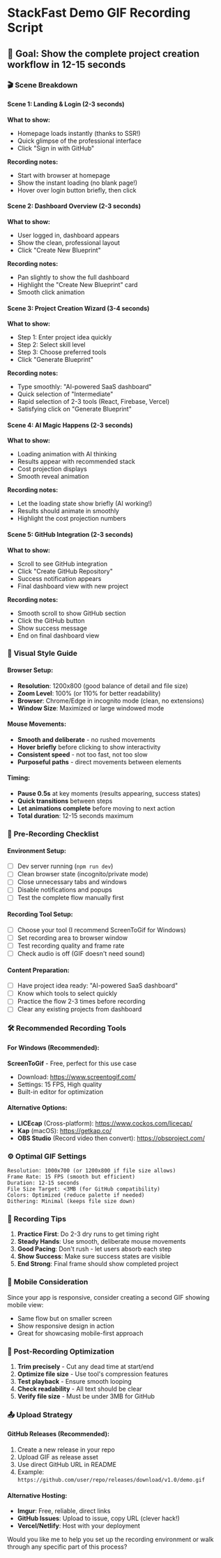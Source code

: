 # StackFast Demo GIF Recording Script

## 🎯 **Goal**: Show the complete project creation workflow in 12-15 seconds

### 🎬 **Scene Breakdown**

#### **Scene 1: Landing & Login** (2-3 seconds)
**What to show:**
- Homepage loads instantly (thanks to SSR!)
- Quick glimpse of the professional interface
- Click "Sign in with GitHub" 

**Recording notes:**
- Start with browser at homepage
- Show the instant loading (no blank page!)
- Hover over login button briefly, then click

#### **Scene 2: Dashboard Overview** (2-3 seconds) 
**What to show:**
- User logged in, dashboard appears
- Show the clean, professional layout
- Click "Create New Blueprint"

**Recording notes:**
- Pan slightly to show the full dashboard
- Highlight the "Create New Blueprint" card
- Smooth click animation

#### **Scene 3: Project Creation Wizard** (3-4 seconds)
**What to show:**
- Step 1: Enter project idea quickly
- Step 2: Select skill level 
- Step 3: Choose preferred tools
- Click "Generate Blueprint"

**Recording notes:**
- Type smoothly: "AI-powered SaaS dashboard"
- Quick selection of "Intermediate"
- Rapid selection of 2-3 tools (React, Firebase, Vercel)
- Satisfying click on "Generate Blueprint"

#### **Scene 4: AI Magic Happens** (2-3 seconds)
**What to show:**
- Loading animation with AI thinking
- Results appear with recommended stack
- Cost projection displays
- Smooth reveal animation

**Recording notes:**
- Let the loading state show briefly (AI working!)
- Results should animate in smoothly
- Highlight the cost projection numbers

#### **Scene 5: GitHub Integration** (2-3 seconds)
**What to show:**
- Scroll to see GitHub integration
- Click "Create GitHub Repository"
- Success notification appears
- Final dashboard view with new project

**Recording notes:**
- Smooth scroll to show GitHub section
- Click the GitHub button
- Show success message
- End on final dashboard view

### 🎨 **Visual Style Guide**

#### **Browser Setup:**
- **Resolution**: 1200x800 (good balance of detail and file size)
- **Zoom Level**: 100% (or 110% for better readability)
- **Browser**: Chrome/Edge in incognito mode (clean, no extensions)
- **Window Size**: Maximized or large windowed mode

#### **Mouse Movements:**
- **Smooth and deliberate** - no rushed movements
- **Hover briefly** before clicking to show interactivity
- **Consistent speed** - not too fast, not too slow
- **Purposeful paths** - direct movements between elements

#### **Timing:**
- **Pause 0.5s** at key moments (results appearing, success states)
- **Quick transitions** between steps
- **Let animations complete** before moving to next action
- **Total duration**: 12-15 seconds maximum

### 📝 **Pre-Recording Checklist**

#### **Environment Setup:**
- [ ] Dev server running (`npm run dev`)
- [ ] Clean browser state (incognito/private mode)
- [ ] Close unnecessary tabs and windows
- [ ] Disable notifications and popups
- [ ] Test the complete flow manually first

#### **Recording Tool Setup:**
- [ ] Choose your tool (I recommend ScreenToGif for Windows)
- [ ] Set recording area to browser window
- [ ] Test recording quality and frame rate
- [ ] Check audio is off (GIF doesn't need sound)

#### **Content Preparation:**
- [ ] Have project idea ready: "AI-powered SaaS dashboard"
- [ ] Know which tools to select quickly
- [ ] Practice the flow 2-3 times before recording
- [ ] Clear any existing projects from dashboard

### 🛠️ **Recommended Recording Tools**

#### **For Windows (Recommended):**
**ScreenToGif** - Free, perfect for this use case
- Download: https://www.screentogif.com/
- Settings: 15 FPS, High quality
- Built-in editor for optimization

#### **Alternative Options:**
- **LICEcap** (Cross-platform): https://www.cockos.com/licecap/
- **Kap** (macOS): https://getkap.co/
- **OBS Studio** (Record video then convert): https://obsproject.com/

### ⚙️ **Optimal GIF Settings**

```
Resolution: 1000x700 (or 1200x800 if file size allows)
Frame Rate: 15 FPS (smooth but efficient)
Duration: 12-15 seconds
File Size Target: <3MB (for GitHub compatibility)
Colors: Optimized (reduce palette if needed)
Dithering: Minimal (keeps file size down)
```

### 🎯 **Recording Tips**

1. **Practice First**: Do 2-3 dry runs to get timing right
2. **Steady Hands**: Use smooth, deliberate mouse movements
3. **Good Pacing**: Don't rush - let users absorb each step
4. **Show Success**: Make sure success states are visible
5. **End Strong**: Final frame should show completed project

### 📱 **Mobile Consideration**
Since your app is responsive, consider creating a second GIF showing mobile view:
- Same flow but on smaller screen
- Show responsive design in action
- Great for showcasing mobile-first approach

### 🚀 **Post-Recording Optimization**

1. **Trim precisely** - Cut any dead time at start/end
2. **Optimize file size** - Use tool's compression features
3. **Test playback** - Ensure smooth looping
4. **Check readability** - All text should be clear
5. **Verify file size** - Must be under 3MB for GitHub

### 📤 **Upload Strategy**

#### **GitHub Releases (Recommended):**
1. Create a new release in your repo
2. Upload GIF as release asset
3. Use direct GitHub URL in README
4. Example: `https://github.com/user/repo/releases/download/v1.0/demo.gif`

#### **Alternative Hosting:**
- **Imgur**: Free, reliable, direct links
- **GitHub Issues**: Upload to issue, copy URL (clever hack!)
- **Vercel/Netlify**: Host with your deployment

Would you like me to help you set up the recording environment or walk through any specific part of this process?
